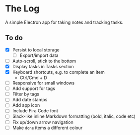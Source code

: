 # The Log

A simple Electron app for taking notes and tracking tasks.

## To do

- [x] Persist to local storage
  - [ ] Export/import data
- [ ] Auto-scroll, stick to the bottom
- [x] Display tasks in Tasks section
- [x] Keyboard shortcuts, e.g. to complete an item
  - Ctrl/Cmd + D
- [ ] Responsive for small windows
- [ ] Add support for tags
- [ ] Filter by tags
- [ ] Add date stamps
- [ ] Add app icon
- [ ] Include Fira Code font
- [ ] Slack-like inline Markdown formatting (bold, italic, code etc)
- [ ] Fix up/down arrow navigation
- [ ] Make `done` items a different colour
